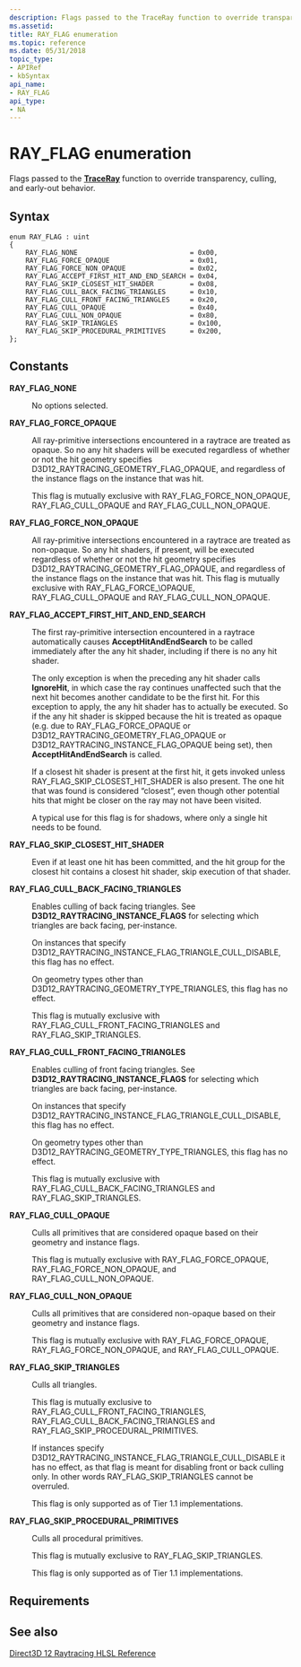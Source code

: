 ```yaml
---
description: Flags passed to the TraceRay function to override transparency, culling, and early-out behavior.
ms.assetid:
title: RAY_FLAG enumeration
ms.topic: reference
ms.date: 05/31/2018
topic_type:
- APIRef
- kbSyntax
api_name:
- RAY_FLAG
api_type:
- NA
---
```


# RAY\_FLAG enumeration

Flags passed to the [**TraceRay**](traceray-function.md) function to override transparency, culling, and early-out behavior.

## Syntax


```
enum RAY_FLAG : uint
{
    RAY_FLAG_NONE                            = 0x00,
    RAY_FLAG_FORCE_OPAQUE                    = 0x01,
    RAY_FLAG_FORCE_NON_OPAQUE                = 0x02,
    RAY_FLAG_ACCEPT_FIRST_HIT_AND_END_SEARCH = 0x04,
    RAY_FLAG_SKIP_CLOSEST_HIT_SHADER         = 0x08,
    RAY_FLAG_CULL_BACK_FACING_TRIANGLES      = 0x10,
    RAY_FLAG_CULL_FRONT_FACING_TRIANGLES     = 0x20,
    RAY_FLAG_CULL_OPAQUE                     = 0x40,
    RAY_FLAG_CULL_NON_OPAQUE                 = 0x80,
    RAY_FLAG_SKIP_TRIANGLES                  = 0x100,
    RAY_FLAG_SKIP_PROCEDURAL_PRIMITIVES      = 0x200,
};
```



## Constants

<dl> <dt>

<span id="RAY_FLAG_NONE"></span><span id="ray_flag_none"></span>**RAY\_FLAG\_NONE**
</dt> <dd>

No options selected.

</dd> <dt>

<span id="RAY_FLAG_FORCE_OPAQUE"></span><span id="ray_flag_force_opaque"></span>**RAY\_FLAG\_FORCE\_OPAQUE**
</dt> <dd>

All ray-primitive intersections encountered in a raytrace are treated as opaque.  So no any hit shaders will be executed regardless of whether or not the hit geometry specifies D3D12\_RAYTRACING\_GEOMETRY\_FLAG\_OPAQUE, and regardless of the instance flags on the instance that was hit.

This flag is mutually exclusive with RAY\_FLAG\_FORCE\_NON\_OPAQUE, RAY\_FLAG\_CULL\_OPAQUE and RAY\_FLAG\_CULL\_NON\_OPAQUE.


</dd> <dt>

<span id="RAY_FLAG_FORCE_NON_OPAQUE"></span><span id="ray_flag_force_non_opaque"></span>**RAY\_FLAG\_FORCE\_NON\_OPAQUE**
</dt> <dd>

All ray-primitive intersections encountered in a raytrace are treated as non-opaque.  So any hit shaders, if present, will be executed regardless of whether or not the hit geometry specifies D3D12\_RAYTRACING\_GEOMETRY\_FLAG\_OPAQUE, and regardless of the instance flags on the instance that was hit.
This flag is mutually exclusive with RAY\_FLAG\_FORCE_\OPAQUE, RAY\_FLAG\_CULL\_OPAQUE and RAY\_FLAG\_CULL\_NON\_OPAQUE.


</dd> <dt>

<span id="RAY_FLAG_ACCEPT_FIRST_HIT_AND_END_SEARCH"></span><span id="ray_flag_accept_first_hit_and_end_search"></span>**RAY\_FLAG\_ACCEPT\_FIRST\_HIT\_AND\_END\_SEARCH**
</dt> <dd>

The first ray-primitive intersection encountered in a raytrace automatically causes **AcceptHitAndEndSearch** to be called immediately after the any hit shader, including if there is no any hit shader.

The only exception is when the preceding any hit shader calls **IgnoreHit**, in which case the ray continues unaffected such that the next hit becomes another candidate to be the first hit.  For this exception to apply, the any hit shader has to actually be executed.  So if the any hit shader is skipped because the hit is treated as opaque (e.g. due to RAY\_FLAG\_FORCE\_OPAQUE or D3D12\_RAYTRACING\_GEOMETRY\_FLAG\_OPAQUE or D3D12\_RAYTRACING\_INSTANCE\_FLAG\_OPAQUE being set), then **AcceptHitAndEndSearch** is called.

If a closest hit shader is present at the first hit, it gets invoked unless RAY\_FLAG\_SKIP\_CLOSEST\_HIT\_SHADER is also present.  The one hit that was found is considered “closest”, even though other potential hits that might be closer on the ray may not have been visited.

A typical use for this flag is for shadows, where only a single hit needs to be found.


</dd> <dt>

<span id="RAY_FLAG_SKIP_CLOSEST_HIT_SHADER"></span><span id="ray_flag_skip_closest_hit_shader"></span>**RAY\_FLAG\_SKIP\_CLOSEST\_HIT\_SHADER**
</dt> <dd>

Even if at least one hit has been committed, and the hit group for the closest hit contains a closest hit shader, skip execution of that shader.

</dd> <dt>

<span id="RAY_FLAG_CULL_BACK_FACING_TRIANGLES"></span><span id="ray_flag_cull_back_facing_triangles"></span>**RAY\_FLAG\_CULL\_BACK\_FACING\_TRIANGLES**
</dt> <dd>

Enables culling of back facing triangles. See **D3D12\_RAYTRACING\_INSTANCE\_FLAGS** for selecting which triangles are back facing, per-instance.

On instances that specify D3D12\_RAYTRACING\_INSTANCE\_FLAG\_TRIANGLE\_CULL\_DISABLE, this flag has no effect.

On geometry types other than D3D12\_RAYTRACING\_GEOMETRY\_TYPE\_TRIANGLES, this flag has no effect.

This flag is mutually exclusive with RAY\_FLAG\_CULL\_FRONT\_FACING\_TRIANGLES and RAY\_FLAG\_SKIP\_TRIANGLES.


</dd> <dt>

<span id="RAY_FLAG_CULL_FRONT_FACING_TRIANGLES"></span><span id="ray_flag_cull_front_facing_trianglesag_none"></span>**RAY\_FLAG\_CULL\_FRONT\_FACING\_TRIANGLES**
</dt> <dd>

Enables culling of front facing triangles. See **D3D12\_RAYTRACING\_INSTANCE\_FLAGS** for selecting which triangles are back facing, per-instance.

On instances that specify D3D12\_RAYTRACING\_INSTANCE\_FLAG\_TRIANGLE\_CULL\_DISABLE, this flag has no effect.

On geometry types other than D3D12\_RAYTRACING\_GEOMETRY\_TYPE\_TRIANGLES, this flag has no effect.

This flag is mutually exclusive with RAY\_FLAG\_CULL\_BACK\_FACING\_TRIANGLES and RAY\_FLAG\_SKIP\_TRIANGLES.


</dd> <dt>

<span id="RAY_FLAG_CULL_OPAQUE"></span><span id="ray_flag_cull_opaque"></span>**RAY\_FLAG\_CULL\_OPAQUE**
</dt> <dd>

Culls all primitives that are considered opaque based on their geometry and instance flags.

This flag is mutually exclusive with RAY\_FLAG\_FORCE\_OPAQUE, RAY\_FLAG\_FORCE\_NON\_OPAQUE, and RAY\_FLAG\_CULL\_NON\_OPAQUE.


</dd> <dt>

<span id="RAY_FLAG_CULL_NON_OPAQUE"></span><span id="ray_flag_cull_non_opaque"></span>**RAY\_FLAG\_CULL\_NON\_OPAQUE**
</dt> <dd>

Culls all primitives that are considered non-opaque based on their geometry and instance flags.

This flag is mutually exclusive with RAY\_FLAG\_FORCE\_OPAQUE, RAY\_FLAG\_FORCE\_NON\_OPAQUE, and RAY\_FLAG\_CULL\_OPAQUE.


</dd> <dt>

<span id="RAY_FLAG_SKIP_TRIANGLES"></span><span id="ray_flag_skip_triangles"></span>**RAY\_FLAG\_SKIP\_TRIANGLES**
</dt> <dd>

Culls all triangles.

This flag is mutually exclusive to RAY\_FLAG\_CULL\_FRONT\_FACING\_TRIANGLES, RAY\_FLAG\_CULL\_BACK\_FACING\_TRIANGLES and RAY\_FLAG\_SKIP\_PROCEDURAL\_PRIMITIVES.

If instances specify D3D12\_RAYTRACING\_INSTANCE\_FLAG\_TRIANGLE\_CULL\_DISABLE it has no effect, as that flag is meant for disabling front or back culling only. In other words RAY\_FLAG\_SKIP\_TRIANGLES cannot be overruled.

This flag is only supported as of Tier 1.1 implementations.


</dd> <dt>

<span id="RAY_FLAG_SKIP_PROCEDURAL_PRIMITIVES"></span><span id="ray_flag_skip_procedural_primitives"></span>**RAY\_FLAG\_SKIP\_PROCEDURAL\_PRIMITIVES**
</dt> <dd>

Culls all procedural primitives.

This flag is mutually exclusive to RAY\_FLAG\_SKIP\_TRIANGLES.

This flag is only supported as of Tier 1.1 implementations.


</dd>

## Requirements



## See also

<dl> <dt>

[Direct3D 12 Raytracing HLSL Reference](direct3d-12-raytracing-hlsl-reference.md)
</dt> </dl>

 

 




